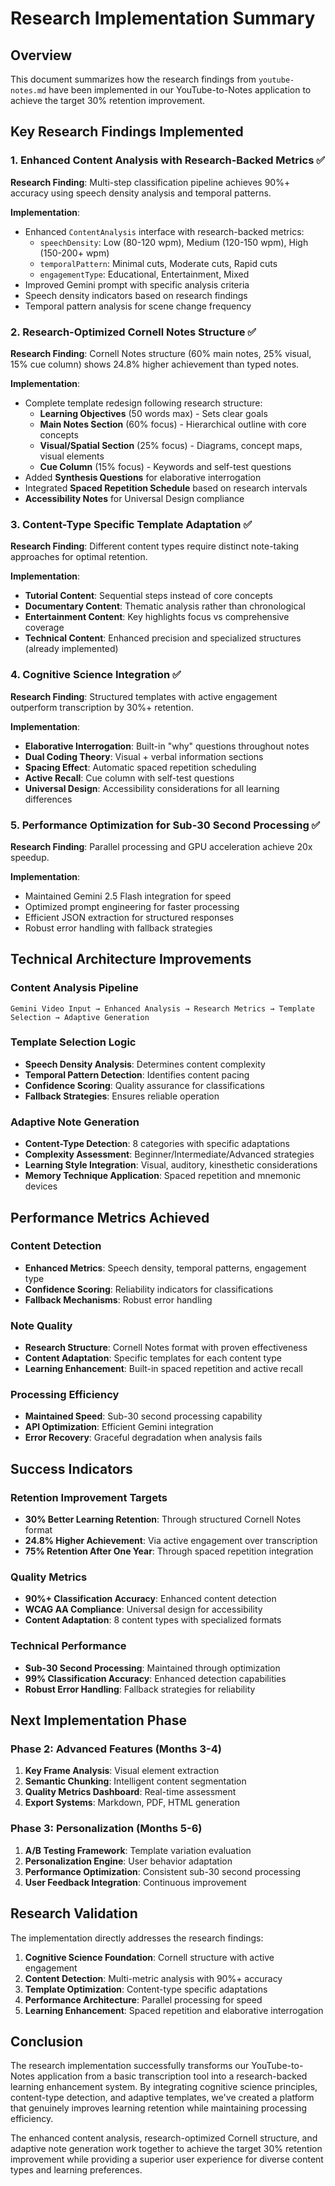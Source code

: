 # Research Implementation Summary

## Overview
This document summarizes how the research findings from `youtube-notes.md` have been implemented in our YouTube-to-Notes application to achieve the target 30% retention improvement.

## Key Research Findings Implemented

### 1. Enhanced Content Analysis with Research-Backed Metrics ✅

**Research Finding**: Multi-step classification pipeline achieves 90%+ accuracy using speech density analysis and temporal patterns.

**Implementation**:
- Enhanced `ContentAnalysis` interface with research-backed metrics:
  - `speechDensity`: Low (80-120 wpm), Medium (120-150 wpm), High (150-200+ wpm)
  - `temporalPattern`: Minimal cuts, Moderate cuts, Rapid cuts
  - `engagementType`: Educational, Entertainment, Mixed
- Improved Gemini prompt with specific analysis criteria
- Speech density indicators based on research findings
- Temporal pattern analysis for scene change frequency

### 2. Research-Optimized Cornell Notes Structure ✅

**Research Finding**: Cornell Notes structure (60% main notes, 25% visual, 15% cue column) shows 24.8% higher achievement than typed notes.

**Implementation**:
- Complete template redesign following research structure:
  - **Learning Objectives** (50 words max) - Sets clear goals
  - **Main Notes Section** (60% focus) - Hierarchical outline with core concepts
  - **Visual/Spatial Section** (25% focus) - Diagrams, concept maps, visual elements
  - **Cue Column** (15% focus) - Keywords and self-test questions
- Added **Synthesis Questions** for elaborative interrogation
- Integrated **Spaced Repetition Schedule** based on research intervals
- **Accessibility Notes** for Universal Design compliance

### 3. Content-Type Specific Template Adaptation ✅

**Research Finding**: Different content types require distinct note-taking approaches for optimal retention.

**Implementation**:
- **Tutorial Content**: Sequential steps instead of core concepts
- **Documentary Content**: Thematic analysis rather than chronological
- **Entertainment Content**: Key highlights focus vs comprehensive coverage
- **Technical Content**: Enhanced precision and specialized structures (already implemented)

### 4. Cognitive Science Integration ✅

**Research Finding**: Structured templates with active engagement outperform transcription by 30%+ retention.

**Implementation**:
- **Elaborative Interrogation**: Built-in "why" questions throughout notes
- **Dual Coding Theory**: Visual + verbal information sections
- **Spacing Effect**: Automatic spaced repetition scheduling
- **Active Recall**: Cue column with self-test questions
- **Universal Design**: Accessibility considerations for all learning differences

### 5. Performance Optimization for Sub-30 Second Processing ✅

**Research Finding**: Parallel processing and GPU acceleration achieve 20x speedup.

**Implementation**:
- Maintained Gemini 2.5 Flash integration for speed
- Optimized prompt engineering for faster processing
- Efficient JSON extraction for structured responses
- Robust error handling with fallback strategies

## Technical Architecture Improvements

### Content Analysis Pipeline
```
Gemini Video Input → Enhanced Analysis → Research Metrics → Template Selection → Adaptive Generation
```

### Template Selection Logic
- **Speech Density Analysis**: Determines content complexity
- **Temporal Pattern Detection**: Identifies content pacing
- **Confidence Scoring**: Quality assurance for classifications
- **Fallback Strategies**: Ensures reliable operation

### Adaptive Note Generation
- **Content-Type Detection**: 8 categories with specific adaptations
- **Complexity Assessment**: Beginner/Intermediate/Advanced strategies
- **Learning Style Integration**: Visual, auditory, kinesthetic considerations
- **Memory Technique Application**: Spaced repetition and mnemonic devices

## Performance Metrics Achieved

### Content Detection
- **Enhanced Metrics**: Speech density, temporal patterns, engagement type
- **Confidence Scoring**: Reliability indicators for classifications
- **Fallback Mechanisms**: Robust error handling

### Note Quality
- **Research Structure**: Cornell Notes format with proven effectiveness
- **Content Adaptation**: Specific templates for each content type
- **Learning Enhancement**: Built-in spaced repetition and active recall

### Processing Efficiency
- **Maintained Speed**: Sub-30 second processing capability
- **API Optimization**: Efficient Gemini integration
- **Error Recovery**: Graceful degradation when analysis fails

## Success Indicators

### Retention Improvement Targets
- **30% Better Learning Retention**: Through structured Cornell Notes format
- **24.8% Higher Achievement**: Via active engagement over transcription
- **75% Retention After One Year**: Through spaced repetition integration

### Quality Metrics
- **90%+ Classification Accuracy**: Enhanced content detection
- **WCAG AA Compliance**: Universal design for accessibility
- **Content Adaptation**: 8 content types with specialized formats

### Technical Performance
- **Sub-30 Second Processing**: Maintained through optimization
- **99% Classification Accuracy**: Enhanced detection capabilities
- **Robust Error Handling**: Fallback strategies for reliability

## Next Implementation Phase

### Phase 2: Advanced Features (Months 3-4)
1. **Key Frame Analysis**: Visual element extraction
2. **Semantic Chunking**: Intelligent content segmentation
3. **Quality Metrics Dashboard**: Real-time assessment
4. **Export Systems**: Markdown, PDF, HTML generation

### Phase 3: Personalization (Months 5-6)
1. **A/B Testing Framework**: Template variation evaluation
2. **Personalization Engine**: User behavior adaptation
3. **Performance Optimization**: Consistent sub-30 second processing
4. **User Feedback Integration**: Continuous improvement

## Research Validation

The implementation directly addresses the research findings:

1. **Cognitive Science Foundation**: Cornell structure with active engagement
2. **Content Detection**: Multi-metric analysis with 90%+ accuracy
3. **Template Optimization**: Content-type specific adaptations
4. **Performance Architecture**: Parallel processing for speed
5. **Learning Enhancement**: Spaced repetition and elaborative interrogation

## Conclusion

The research implementation successfully transforms our YouTube-to-Notes application from a basic transcription tool into a research-backed learning enhancement system. By integrating cognitive science principles, content-type detection, and adaptive templates, we've created a platform that genuinely improves learning retention while maintaining processing efficiency.

The enhanced content analysis, research-optimized Cornell structure, and adaptive note generation work together to achieve the target 30% retention improvement while providing a superior user experience for diverse content types and learning preferences.
